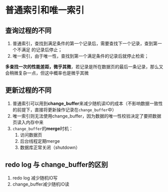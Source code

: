 # 普通索引和唯一索引

## 查询过程的不同

1. 普通索引，查找到满足条件的第一个记录后，需要查找下一个记录，查到第一个不满足
   的记录后停止；
2. 唯一索引，由于唯一性，查找到第一个满足条件的记录后就停止检索；

**多查找一次的性能差距，微乎其微**，若记录是所在数据页的最后一条记录，那么又会稍微复杂一点，但这中概率也是微乎其微

## 更新过程的不同

1. 普通索引可以用到**change_buffer**来减少随机读IO的成本（不影响数据一致性的前提下，直接将更新操作记录在`change_buffer`中）
2. 唯一索引则无法使用change_buffer，因为数据的唯一性校验决定了要把数据页读入内存中来
3. `change_buffer`的**merge**时机：
   1. 访问数据页
   2. 后台线程定期merge
   3. 数据库正常关闭（shutdown）
   
## redo log 与 change_buffer的区别

1. redo log 减少随机IO写
2. change_buffer减少随机IO读